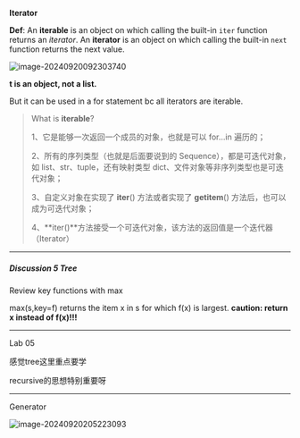 **Iterator**

**Def**: An **iterable** is an object on which calling the built-in `iter` function returns an *iterator*. An **iterator** is an object on which calling the built-in `next` function returns the next value.

![image-20240920092303740](C:\Users\yiyiyyi\AppData\Roaming\Typora\typora-user-images\image-20240920092303740.png)

**t is an object, not a list.**

But it can be used in a for statement bc all iterators are iterable.

> What is **iterable**?
>
> 1、它是能够一次返回一个成员的对象，也就是可以 for…in 遍历的；
>
> 2、所有的序列类型（也就是后面要说到的 Sequence），都是可迭代对象，如 list、str、tuple，还有映射类型 dict、文件对象等非序列类型也是可迭代对象；
>
> 3、自定义对象在实现了 **iter**() 方法或者实现了 **getitem**() 方法后，也可以成为可迭代对象；
>
> 4、**iter()**方法接受一个可迭代对象，该方法的返回值是一个迭代器（Iterator）

---

##### Discussion 5 Tree

Review key functions with max

max(s,key=f) returns the item x in s for which f(x) is largest. **caution: return x instead of f(x)!!!**

---

Lab 05 

感觉tree这里重点要学

recursive的思想特别重要呀

---

Generator

![image-20240920205223093](C:\Users\yiyiyyi\AppData\Roaming\Typora\typora-user-images\image-20240920205223093.png)